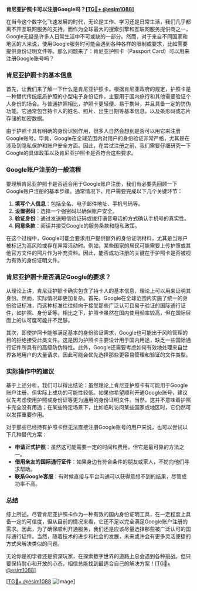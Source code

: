 **肯尼亚护照卡可以注册Google吗？[[TG💪+ @esim1088](https://t.me/s/esim1088)]**

在当今这个数字化飞速发展的时代，无论是工作、学习还是日常生活，我们几乎都离不开互联网服务的支持。而作为全球最大的搜索引擎和互联网服务提供商之一，Google无疑是许多人日常生活中不可或缺的一部分。然而，对于来自不同国家和地区的人来说，使用Google服务时可能会遇到各种各样的限制或要求，比如需要提供身份证明文件等。那么问题来了：肯尼亚护照卡（Passport Card）可以用来注册Google账号吗？

### 肯尼亚护照卡的基本信息

首先，让我们来了解一下什么是肯尼亚护照卡。根据肯尼亚政府的规定，护照卡是一种替代传统纸质护照的小型电子身份证件，主要用于国内旅行和其他需要验证个人身份的场合。与普通护照相比，护照卡更轻便、易于携带，并且具备一定的防伪功能。它通常包含持卡人的姓名、照片、出生日期等基本信息，以及条形码或芯片存储的加密数据。

由于护照卡具有明确的身份识别作用，很多人自然会想到是否可以用它来注册Google账号。毕竟，Google在全球范围内对用户的身份验证非常严格，尤其是在涉及到隐私保护和账户安全方面。因此，在尝试注册之前，我们需要仔细研究一下Google的具体政策以及肯尼亚护照卡是否符合这些要求。

### Google账户注册的一般流程

要理解肯尼亚护照卡是否适合用于Google账户注册，我们有必要先回顾一下Google账户注册的基本步骤。通常情况下，用户需要完成以下几个关键环节：

1. **填写个人信息**：包括全名、电子邮件地址、手机号码等。
2. **设置密码**：选择一个强密码以确保账户安全。
3. **验证身份**：通过发送短信验证码或拨打语音电话的方式确认手机号的真实性。
4. **同意条款**：阅读并接受Google的服务条款和隐私政策。

在这个过程中，Google可能会要求用户提供额外的身份证明材料，尤其是当账户被标记为高风险或存在异常活动时。例如，某些国家的居民可能需要上传护照或其他官方文件的照片作为补充资料。因此，能否成功注册的关键在于护照卡是否被视为有效的身份证明文件。

### 肯尼亚护照卡是否满足Google的要求？

从理论上讲，肯尼亚护照卡确实包含了持卡人的基本信息，理论上可以用来证明其身份。然而，实际情况却更加复杂。首先，Google在全球范围内实施了统一的身份验证标准，而这种标准往往倾向于接受那些广泛认可且易于验证的国际通行证件，如护照、身份证等。相比之下，护照卡虽然在国内使用频率较高，但在国际层面上的认可度可能并不足够。

其次，即使护照卡能够满足基本的身份验证需求，Google也可能出于风险管理的目的拒绝接受此类文件。这是因为护照卡主要设计用于国内用途，缺乏一些国际通行证件所具有的高级防伪特性。此外，Google还需要考虑如何有效地处理来自世界各地用户的大量请求，因此可能会优先选择那些更容易管理和验证的文件类型。

### 实际操作中的建议

基于上述分析，我们可以得出结论：虽然理论上肯尼亚护照卡有可能用于Google账户注册，但实际上成功的可能性较低。如果你希望顺利开通Google账号，建议优先考虑使用护照或身份证等更为通用的身份证明文件。当然，这并不意味着护照卡完全没有用途；在某些特定场景下，比如临时访问某些国家或地区时，它仍然可以发挥重要作用。

对于那些已经持有护照卡但无法直接注册Google账号的用户来说，也可以尝试以下几种替代方案：

- **申请正式护照**：虽然这可能需要一定的时间和费用，但它是最可靠的方法之一。
- **借用亲友的国际通行证件**：如果身边有符合条件的朋友或家人，不妨向他们寻求帮助。
- **联系Google客服**：有时候直接与平台沟通可以获得意想不到的结果，尽管成功率不高。

### 总结

综上所述，尽管肯尼亚护照卡作为一种有效的国内身份证明工具，在一定程度上具备一定的可信度，但从目前的情况来看，它还不足以完全满足Google账户注册的需求。因此，为了确保顺利开通服务，我们还是应该尽量选择那些被广泛认可的国际通行证件。当然，随着技术的进步和社会的发展，未来或许会有更多灵活便捷的方式来解决类似的问题。

无论你是初学者还是资深玩家，在探索数字世界的道路上总会遇到各种挑战。但只要保持耐心和开放的心态，相信总能找到最适合自己的解决方案！[[TG💪+ @esim1088](https://t.me/s/esim1088)]

[[TG💪+ @esim1088](https://t.me/s/esim1088) ![Image](https://i.postimg.cc/4NQfJmqS/Snipaste-2025-05-13-00-14-12.png)]